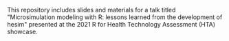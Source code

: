 This repository includes slides and materials for a talk titled "Microsimulation modeling with R: lessons learned from the development of hesim" presented at the 2021 R for Health Technology Assessment (HTA) showcase.
